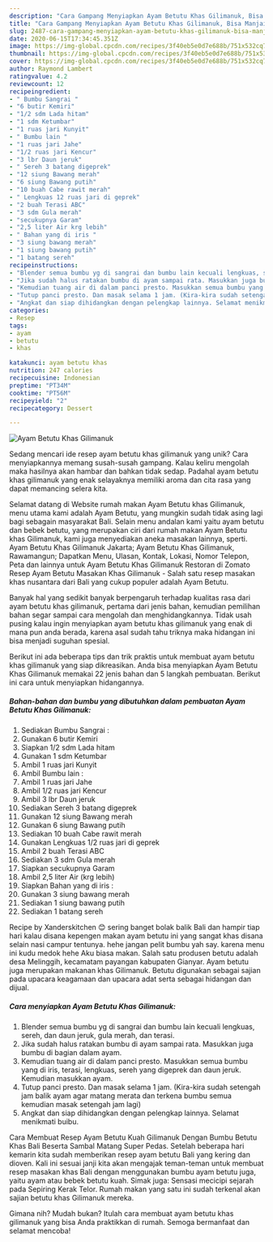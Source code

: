 ```yaml
---
description: "Cara Gampang Menyiapkan Ayam Betutu Khas Gilimanuk, Bisa Manjain Lidah"
title: "Cara Gampang Menyiapkan Ayam Betutu Khas Gilimanuk, Bisa Manjain Lidah"
slug: 2487-cara-gampang-menyiapkan-ayam-betutu-khas-gilimanuk-bisa-manjain-lidah
date: 2020-06-15T17:34:45.351Z
image: https://img-global.cpcdn.com/recipes/3f40eb5e0d7e688b/751x532cq70/ayam-betutu-khas-gilimanuk-foto-resep-utama.jpg
thumbnail: https://img-global.cpcdn.com/recipes/3f40eb5e0d7e688b/751x532cq70/ayam-betutu-khas-gilimanuk-foto-resep-utama.jpg
cover: https://img-global.cpcdn.com/recipes/3f40eb5e0d7e688b/751x532cq70/ayam-betutu-khas-gilimanuk-foto-resep-utama.jpg
author: Raymond Lambert
ratingvalue: 4.2
reviewcount: 12
recipeingredient:
- " Bumbu Sangrai "
- "6 butir Kemiri"
- "1/2 sdm Lada hitam"
- "1 sdm Ketumbar"
- "1 ruas jari Kunyit"
- " Bumbu lain "
- "1 ruas jari Jahe"
- "1/2 ruas jari Kencur"
- "3 lbr Daun jeruk"
- " Sereh 3 batang digeprek"
- "12 siung Bawang merah"
- "6 siung Bawang putih"
- "10 buah Cabe rawit merah"
- " Lengkuas 12 ruas jari di geprek"
- "2 buah Terasi ABC"
- "3 sdm Gula merah"
- "secukupnya Garam"
- "2,5 liter Air krg lebih"
- " Bahan yang di iris "
- "3 siung bawang merah"
- "1 siung bawang putih"
- "1 batang sereh"
recipeinstructions:
- "Blender semua bumbu yg di sangrai dan bumbu lain kecuali lengkuas, sereh, dan daun jeruk, gula merah, dan terasi."
- "Jika sudah halus ratakan bumbu di ayam sampai rata. Masukkan juga bumbu di bagian dalam ayam."
- "Kemudian tuang air di dalam panci presto. Masukkan semua bumbu yang di iris, terasi, lengkuas, sereh yang digeprek dan daun jeruk. Kemudian masukkan ayam."
- "Tutup panci presto. Dan masak selama 1 jam. (Kira-kira sudah setengah jam balik ayam agar matang merata dan terkena bumbu semua kemudian masak setengah jam lagi)"
- "Angkat dan siap dihidangkan dengan pelengkap lainnya. Selamat menikmati buibu."
categories:
- Resep
tags:
- ayam
- betutu
- khas

katakunci: ayam betutu khas 
nutrition: 247 calories
recipecuisine: Indonesian
preptime: "PT34M"
cooktime: "PT56M"
recipeyield: "2"
recipecategory: Dessert

---
```



![Ayam Betutu Khas Gilimanuk](https://img-global.cpcdn.com/recipes/3f40eb5e0d7e688b/751x532cq70/ayam-betutu-khas-gilimanuk-foto-resep-utama.jpg)

Sedang mencari ide resep ayam betutu khas gilimanuk yang unik? Cara menyiapkannya memang susah-susah gampang. Kalau keliru mengolah maka hasilnya akan hambar dan bahkan tidak sedap. Padahal ayam betutu khas gilimanuk yang enak selayaknya memiliki aroma dan cita rasa yang dapat memancing selera kita.

Selamat datang di Website rumah makan Ayam Betutu khas Gilimanuk, menu utama kami adalah Ayam Betutu, yang mungkin sudah tidak asing lagi bagi sebagain masyarakat Bali. Selain menu andalan kami yaitu ayam betutu dan bebek betutu, yang merupakan ciri dari rumah makan Ayam Betutu khas Gilimanuk, kami juga menyediakan aneka masakan lainnya, sperti. Ayam Betutu Khas Gilimanuk Jakarta; Ayam Betutu Khas Gilimanuk, Rawamangun; Dapatkan Menu, Ulasan, Kontak, Lokasi, Nomor Telepon, Peta dan lainnya untuk Ayam Betutu Khas Gilimanuk Restoran di Zomato Resep Ayam Betutu Masakan Khas Gilimanuk - Salah satu resep masakan khas nusantara dari Bali yang cukup populer adalah Ayam Betutu.

Banyak hal yang sedikit banyak berpengaruh terhadap kualitas rasa dari ayam betutu khas gilimanuk, pertama dari jenis bahan, kemudian pemilihan bahan segar sampai cara mengolah dan menghidangkannya. Tidak usah pusing kalau ingin menyiapkan ayam betutu khas gilimanuk yang enak di mana pun anda berada, karena asal sudah tahu triknya maka hidangan ini bisa menjadi suguhan spesial.


Berikut ini ada beberapa tips dan trik praktis untuk membuat ayam betutu khas gilimanuk yang siap dikreasikan. Anda bisa menyiapkan Ayam Betutu Khas Gilimanuk memakai 22 jenis bahan dan 5 langkah pembuatan. Berikut ini cara untuk menyiapkan hidangannya.

<!--inarticleads1-->

##### Bahan-bahan dan bumbu yang dibutuhkan dalam pembuatan Ayam Betutu Khas Gilimanuk:

1. Sediakan  Bumbu Sangrai :
1. Gunakan 6 butir Kemiri
1. Siapkan 1/2 sdm Lada hitam
1. Gunakan 1 sdm Ketumbar
1. Ambil 1 ruas jari Kunyit
1. Ambil  Bumbu lain :
1. Ambil 1 ruas jari Jahe
1. Ambil 1/2 ruas jari Kencur
1. Ambil 3 lbr Daun jeruk
1. Sediakan  Sereh 3 batang digeprek
1. Gunakan 12 siung Bawang merah
1. Gunakan 6 siung Bawang putih
1. Sediakan 10 buah Cabe rawit merah
1. Gunakan  Lengkuas 1/2 ruas jari di geprek
1. Ambil 2 buah Terasi ABC
1. Sediakan 3 sdm Gula merah
1. Siapkan secukupnya Garam
1. Ambil 2,5 liter Air (krg lebih)
1. Siapkan  Bahan yang di iris :
1. Gunakan 3 siung bawang merah
1. Sediakan 1 siung bawang putih
1. Sediakan 1 batang sereh


Recipe by Xanderskitchen 😊 sering banget bolak balik Bali dan hampir tiap hari kalau disana kepengen makan ayam betutu ini yang sangat khas disana selain nasi campur tentunya. hehe jangan pelit bumbu yah say. karena menu ini kudu medok hehe Aku biasa makan. Salah satu produsen betutu adalah desa Melinggih, kecamatam payangan kabupaten Gianyar. Ayam betutu juga merupakan makanan khas Gilimanuk. Betutu digunakan sebagai sajian pada upacara keagamaan dan upacara adat serta sebagai hidangan dan dijual. 

<!--inarticleads2-->

##### Cara menyiapkan Ayam Betutu Khas Gilimanuk:

1. Blender semua bumbu yg di sangrai dan bumbu lain kecuali lengkuas, sereh, dan daun jeruk, gula merah, dan terasi.
1. Jika sudah halus ratakan bumbu di ayam sampai rata. Masukkan juga bumbu di bagian dalam ayam.
1. Kemudian tuang air di dalam panci presto. Masukkan semua bumbu yang di iris, terasi, lengkuas, sereh yang digeprek dan daun jeruk. Kemudian masukkan ayam.
1. Tutup panci presto. Dan masak selama 1 jam. (Kira-kira sudah setengah jam balik ayam agar matang merata dan terkena bumbu semua kemudian masak setengah jam lagi)
1. Angkat dan siap dihidangkan dengan pelengkap lainnya. Selamat menikmati buibu.


Cara Membuat Resep Ayam Betutu Kuah Gilimanuk Dengan Bumbu Betutu Khas Bali Beserta Sambal Matang Super Pedas. Setelah beberapa hari kemarin kita sudah memberikan resep ayam betutu Bali yang kering dan dioven. Kali ini sesuai janji kita akan mengajak teman-teman untuk membuat resep masakan khas Bali dengan menggunakan bumbu ayam betutu juga, yaitu ayam atau bebek betutu kuah. Simak juga: Sensasi mecicipi sejarah pada Sepiring Kerak Telor. Rumah makan yang satu ini sudah terkenal akan sajian betutu khas Gilimanuk mereka. 

Gimana nih? Mudah bukan? Itulah cara membuat ayam betutu khas gilimanuk yang bisa Anda praktikkan di rumah. Semoga bermanfaat dan selamat mencoba!
